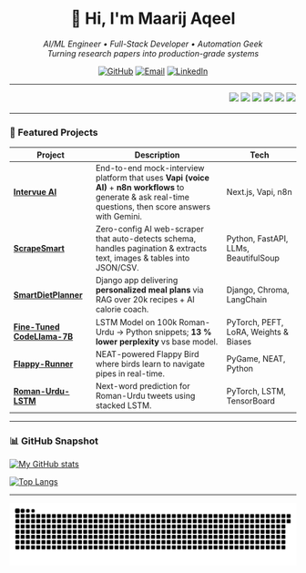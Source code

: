 <h1 align="center">
  👋 Hi, I'm Maarij Aqeel
</h1>

<p align="center">
  <em>
    AI/ML Engineer • Full-Stack Developer • Automation Geek<br>
    Turning research papers into production-grade systems
  </em>
</p>

<p align="center">
  <a href="https://github.com/Maarij-Aqeel"><img src="https://img.shields.io/badge/GitHub-Maarij--Aqeel-181717?style=flat-square&logo=github" alt="GitHub"></a>
  <a href="mailto:maarijaqeel3200@gmail.com"><img src="https://img.shields.io/badge/Email-maarijaqeel3200%40gmail.com-D14836?style=flat-square&logo=gmail&logoColor=white" alt="Email"></a>
  <a href="https://www.linkedin.com/in/maarijaqeel/"><img src="https://img.shields.io/badge/LinkedIn-Connect-0077B5?style=flat-square&logo=linkedin&logoColor=white" alt="LinkedIn"></a>
</p>

---

<!-- Animated Tech Stack -->
<div align="center">
  <marquee behavior="scroll" direction="left" scrollamount="6">
    <img src="https://img.shields.io/badge/-Python-3776AB?style=flat-square&logo=python&logoColor=white" />
    <img src="https://img.shields.io/badge/-Django-092E20?style=flat-square&logo=django&logoColor=white" />
    <img src="https://img.shields.io/badge/-FastAPI-009688?style=flat-square&logo=fastapi&logoColor=white" />
    <img src="https://img.shields.io/badge/-Next.js-000000?style=flat-square&logo=nextdotjs&logoColor=white" />
    <img src="https://img.shields.io/badge/-TypeScript-3178C6?style=flat-square&logo=typescript&logoColor=white" />
    <img src="https://img.shields.io/badge/-TailwindCSS-06B6D4?style=flat-square&logo=tailwindcss&logoColor=white" />
    <img src="https://img.shields.io/badge/-HuggingFace-FFD21E?style=flat-square&logo=huggingface&logoColor=000" />
    <img src="https://img.shields.io/badge/-LangChain-1C1C1C?style=flat-square&logo=langchain&logoColor=white" />
    <img src="https://img.shields.io/badge/-ChromaDB-29AB87?style=flat-square&logo=chroma&logoColor=white" />
    <img src="https://img.shields.io/badge/-n8n-FF6D00?style=flat-square&logo=n8n&logoColor=white" />
    <img src="https://img.shields.io/badge/-Docker-2496ED?style=flat-square&logo=docker&logoColor=white" />
  </marquee>
</div>

---

### 🚀 Featured Projects

| Project | Description | Tech |
|---------|-------------|------|
| [**Intervue AI**](https://github.com/Maarij-Aqeel/Intervue-AI) | End-to-end mock-interview platform that uses **Vapi (voice AI)** + **n8n workflows** to generate & ask real-time questions, then score answers with Gemini. | Next.js,  Vapi, n8n |
| [**ScrapeSmart**](https://github.com/Maarij-Aqeel/ScrapeSmart) | Zero-config AI web-scraper that auto-detects schema, handles pagination & extracts text, images & tables into JSON/CSV. | Python, FastAPI, LLMs, BeautifulSoup |
| [**SmartDietPlanner**](https://github.com/Maarij-Aqeel/SmartDietPlanner) | Django app delivering **personalized meal plans** via RAG over 20k recipes + AI calorie coach. | Django, Chroma, LangChain |
| [**Fine-Tuned CodeLlama-7B**](https://github.com/Maarij-Aqeel/CodeLlama-Urdu-Python) | LSTM Model on 100k Roman-Urdu → Python snippets; **13 % lower perplexity** vs base model. | PyTorch, PEFT, LoRA, Weights & Biases |
| [**Flappy-Runner**](https://github.com/Maarij-Aqeel/Flappy-Runner) | NEAT-powered Flappy Bird where birds learn to navigate pipes in real-time. | PyGame, NEAT, Python |
| [**Roman-Urdu-LSTM**](https://github.com/Maarij-Aqeel/Roman-Urdu-LSTM) | Next-word prediction for Roman-Urdu tweets using stacked LSTM. | PyTorch, LSTM, TensorBoard |

---

### 📊 GitHub Snapshot

[![My GitHub stats](https://github-readme-stats.vercel.app/api?username=Maarij-Aqeel&show_icons=true&theme=radical)](https://github.com/Maarij-Aqeel)

[![Top Langs](https://github-readme-stats.vercel.app/api/top-langs/?username=Maarij-Aqeel&layout=compact&theme=radical)](https://github.com/Maarij-Aqeel)

---

<!-- Snake animation – keep unchanged -->
<picture>
  <source media="(prefers-color-scheme: dark)" srcset="https://raw.githubusercontent.com/Maarij-Aqeel/Maarij-Aqeel/output/github-contribution-grid-snake-dark.svg">
  <source media="(prefers-color-scheme: light)" srcset="https://raw.githubusercontent.com/Maarij-Aqeel/Maarij-Aqeel/output/github-contribution-grid-snake-dark.svg">
  <img alt="github contribution grid snake animation" src="https://raw.githubusercontent.com/Maarij-Aqeel/Maarij-Aqeel/output/github-contribution-grid-snake-dark.svg">
</picture>
